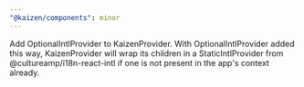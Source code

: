 ```yaml
---
"@kaizen/components": minor
---
```


Add OptionalIntlProvider to KaizenProvider.
With OptionalIntlProvider added this way, KaizenProvider will wrap its children 
in a StaticIntlProvider from @cultureamp/i18n-react-intl if one is not present in
the app's context already.
